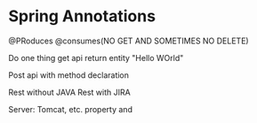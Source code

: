 # Spring Annotations
@PRoduces 
@consumes(NO GET AND SOMETIMES NO DELETE)

Do one thing 
get api
return entity "Hello WOrld"

Post api
with method declaration

Rest without JAVA
Rest with JIRA

Server: Tomcat, etc.
property and 